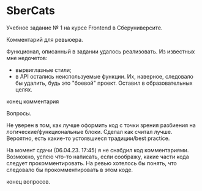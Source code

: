 # SberCats

Учебное задание № 1 на курсе Frontend в Сберуниверсите.

Комментарий для ревьюера.

Функционал, описанный в задании удалось реализовать.
Из известных мне недочетов:
- вырвиглазные стили;
- в API остались неиспользуемые функции. Их, наверное, следовало бы удалить, будь это "боевой" проект.
  Оставил в образовательных целях.
  
конец комментария  
  
Вопросы.

Не уверен в том, как лучше оформить код с точки зрения разбиения на логические/функциональные блоки.
Сделал как считал лучше. Вероятно, есть какие-то устоявшиеся традиции/best practice.

На момент сдачи (06.04.23. 17:45) я не снабдил код комментариями. Возможно, успею что-то написать, если соображу,
какие части кода следует прокомментировать. На ревью хотелось бы понять, что следовало бы прокомментировать в этом коде.

конец вопросов.
